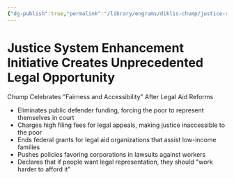 ```yaml
---
{"dg-publish":true,"permalink":"/library/engrams/diklis-chump/justice-system-enhancement-initiative-creates-unprecedented-legal-opportunity/","tags":["DC/DOGE","DC/AS1"]}
---
```


# Justice System Enhancement Initiative Creates Unprecedented Legal Opportunity
Chump Celebrates "Fairness and Accessibility" After Legal Aid Reforms
- Eliminates public defender funding, forcing the poor to represent themselves in court  
- Charges high filing fees for legal appeals, making justice inaccessible to the poor  
- Ends federal grants for legal aid organizations that assist low-income families  
- Pushes policies favoring corporations in lawsuits against workers  
- Declares that if people want legal representation, they should "work harder to afford it"
